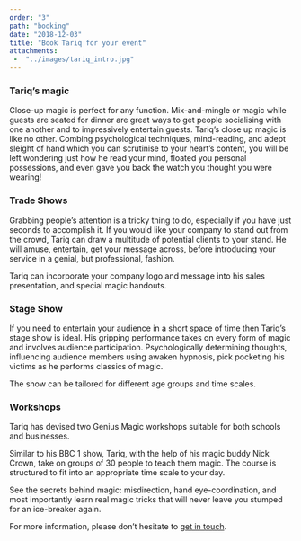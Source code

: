 ```yaml
---
order: "3"
path: "booking"
date: "2018-12-03"
title: "Book Tariq for your event"
attachments: 
 -  "../images/tariq_intro.jpg"
---
```


### Tariq’s magic

Close-up magic is perfect for any function. Mix-and-mingle or magic while guests are seated for dinner are great ways to get people socialising with one another and to impressively entertain guests. Tariq’s close up magic is like no other. Combing psychological techniques, mind-reading, and adept sleight of hand which you can scrutinise to your heart’s content, you will be left wondering just how he read your mind, floated you personal possessions, and even gave you back the watch you thought you were wearing!

### Trade Shows

Grabbing people’s attention is a tricky thing to do, especially if you have just seconds to accomplish it. If you would like your company to stand out from the crowd, Tariq can draw a multitude of potential clients to your stand. He will amuse, entertain, get your message across, before introducing your service in a genial, but professional, fashion.

Tariq can incorporate your company logo and message into his sales presentation, and special magic handouts.

### Stage Show

If you need to entertain your audience in a short space of time then Tariq’s stage show is ideal. His gripping performance takes on every form of magic and involves audience participation. Psychologically determining thoughts, influencing audience members using awaken hypnosis, pick pocketing his victims as he performs classics of magic.

The show can be tailored for different age groups and time scales.

### Workshops

Tariq has devised two Genius Magic workshops suitable for both schools and businesses.

Similar to his BBC 1 show, Tariq, with the help of his magic buddy Nick Crown, take on groups of 30 people to teach them magic. The course is structured to fit into an appropriate time scale to your day.

See the secrets behind magic: misdirection, hand eye-coordination, and most importantly learn real magic tricks that will never leave you stumped for an ice-breaker again.

For more information, please don’t hesitate to [get in touch](info@tariqknight.com).